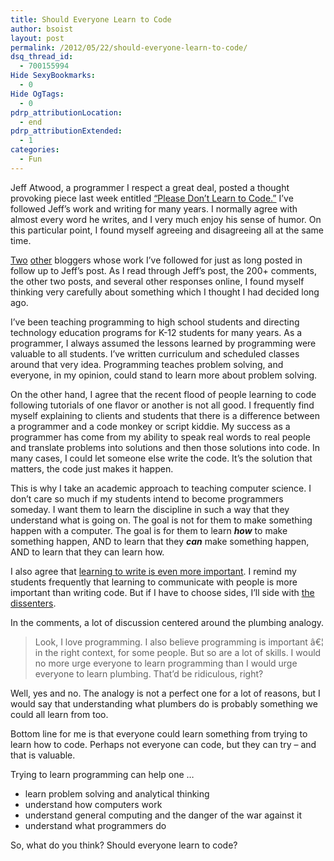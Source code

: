 ```yaml
---
title: Should Everyone Learn to Code
author: bsoist
layout: post
permalink: /2012/05/22/should-everyone-learn-to-code/
dsq_thread_id:
  - 700155994
Hide SexyBookmarks:
  - 0
Hide OgTags:
  - 0
pdrp_attributionLocation:
  - end
pdrp_attributionExtended:
  - 1
categories:
  - Fun
---
```

Jeff Atwood, a programmer I respect a great deal, posted a thought provoking piece last week entitled [&#8220;Please Don&#8217;t Learn to Code.&#8221;][1] I&#8217;ve followed Jeff&#8217;s work and writing for many years. I normally agree with almost every word he writes, and I very much enjoy his sense of humor. On this particular point, I found myself agreeing and disagreeing all at the same time. 

[Two][2] [other][3] bloggers whose work I&#8217;ve followed for just as long posted in follow up to Jeff&#8217;s post. As I read through Jeff&#8217;s post, the 200+ comments, the other two posts, and several other responses online, I found myself thinking very carefully about something which I thought I had decided long ago.

I&#8217;ve been teaching programming to high school students and directing technology education programs for K-12 students for many years. As a programmer, I always assumed the lessons learned by programming were valuable to all students. I&#8217;ve written curriculum and scheduled classes around that very idea. Programming teaches problem solving, and everyone, in my opinion, could stand to learn more about problem solving. 

On the other hand, I agree that the recent flood of people learning to code following tutorials of one flavor or another is not all good. I frequently find myself explaining to clients and students that there is a difference between a programmer and a code monkey or script kiddie. My success as a programmer has come from my ability to speak real words to real people and translate problems into solutions and then those solutions into code. In many cases, I could let someone else write the code. It&#8217;s the solution that matters, the code just makes it happen. 

This is why I take an academic approach to teaching computer science. I don&#8217;t care so much if my students intend to become programmers someday. I want them to learn the discipline in such a way that they understand what is going on. The goal is not for them to make something happen with a computer. The goal is for them to learn ***how*** to make something happen, AND to learn that they ***can*** make something happen, AND to learn that they can learn how.

I also agree that [learning to write is even more important][3]. I remind my students frequently that learning to communicate with people is more important than writing code. But if I have to choose sides, I&#8217;ll side with [the dissenters][2].

In the comments, a lot of discussion centered around the plumbing analogy.

> Look, I love programming. I also believe programming is important â€¦ in the right context, for some people. But so are a lot of skills. I would no more urge everyone to learn programming than I would urge everyone to learn plumbing. That&#8217;d be ridiculous, right?

Well, yes and no. The analogy is not a perfect one for a lot of reasons, but I would say that understanding what plumbers do is probably something we could all learn from too.

Bottom line for me is that everyone could learn something from trying to learn how to code. Perhaps not everyone can code, but they can try &#8211; and that is valuable.

Trying to learn programming can help one &#8230;

  * learn problem solving and analytical thinking
  * understand how computers work
  * understand general computing and the danger of the war against it
  * understand what programmers do

So, what do you think? Should everyone learn to code?

 [1]: http://www.codinghorror.com/blog/2012/05/please-dont-learn-to-code.html
 [2]: http://decafbad.com/blog/2012/05/16/please-learn-to-code
 [3]: http://www.randsinrepose.com/archives/2012/05/16/please_learn_to_write.html
